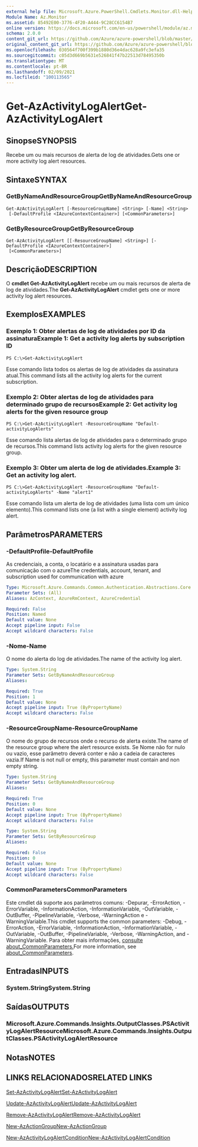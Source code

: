 ```yaml
---
external help file: Microsoft.Azure.PowerShell.Cmdlets.Monitor.dll-Help.xml
Module Name: Az.Monitor
ms.assetid: 85492E00-3776-4F20-A444-9C28CC6154B7
online version: https://docs.microsoft.com/en-us/powershell/module/az.monitor/get-azactivitylogalert
schema: 2.0.0
content_git_url: https://github.com/Azure/azure-powershell/blob/master/src/Monitor/Monitor/help/Get-AzActivityLogAlert.md
original_content_git_url: https://github.com/Azure/azure-powershell/blob/master/src/Monitor/Monitor/help/Get-AzActivityLogAlert.md
ms.openlocfilehash: 030564f700f399b1880d36e4dac628a9fc3efa35
ms.sourcegitcommit: c05d3d669b5631e526841f47b22513d78495350b
ms.translationtype: MT
ms.contentlocale: pt-BR
ms.lasthandoff: 02/09/2021
ms.locfileid: "100113565"
---
```

# <span data-ttu-id="2655f-101">Get-AzActivityLogAlert</span><span class="sxs-lookup"><span data-stu-id="2655f-101">Get-AzActivityLogAlert</span></span>

## <span data-ttu-id="2655f-102">Sinopse</span><span class="sxs-lookup"><span data-stu-id="2655f-102">SYNOPSIS</span></span>
<span data-ttu-id="2655f-103">Recebe um ou mais recursos de alerta de log de atividades.</span><span class="sxs-lookup"><span data-stu-id="2655f-103">Gets one or more activity log alert resources.</span></span>

## <span data-ttu-id="2655f-104">Sintaxe</span><span class="sxs-lookup"><span data-stu-id="2655f-104">SYNTAX</span></span>

### <span data-ttu-id="2655f-105">GetByNameAndResourceGroup</span><span class="sxs-lookup"><span data-stu-id="2655f-105">GetByNameAndResourceGroup</span></span>
```
Get-AzActivityLogAlert [-ResourceGroupName] <String> [-Name] <String>
 [-DefaultProfile <IAzureContextContainer>] [<CommonParameters>]
```

### <span data-ttu-id="2655f-106">GetByResourceGroup</span><span class="sxs-lookup"><span data-stu-id="2655f-106">GetByResourceGroup</span></span>
```
Get-AzActivityLogAlert [[-ResourceGroupName] <String>] [-DefaultProfile <IAzureContextContainer>]
 [<CommonParameters>]
```

## <span data-ttu-id="2655f-107">Descrição</span><span class="sxs-lookup"><span data-stu-id="2655f-107">DESCRIPTION</span></span>
<span data-ttu-id="2655f-108">O **cmdlet Get-AzActivityLogAlert** recebe um ou mais recursos de alerta de log de atividades.</span><span class="sxs-lookup"><span data-stu-id="2655f-108">The **Get-AzActivityLogAlert** cmdlet gets one or more activity log alert resources.</span></span>

## <span data-ttu-id="2655f-109">Exemplos</span><span class="sxs-lookup"><span data-stu-id="2655f-109">EXAMPLES</span></span>

### <span data-ttu-id="2655f-110">Exemplo 1: Obter alertas de log de atividades por ID da assinatura</span><span class="sxs-lookup"><span data-stu-id="2655f-110">Example 1: Get a activity log alerts by subscription ID</span></span>
```
PS C:\>Get-AzActivityLogAlert
```

<span data-ttu-id="2655f-111">Esse comando lista todos os alertas de log de atividades da assinatura atual.</span><span class="sxs-lookup"><span data-stu-id="2655f-111">This command lists all the activity log alerts for the current subscription.</span></span>

### <span data-ttu-id="2655f-112">Exemplo 2: Obter alertas de log de atividades para determinado grupo de recursos</span><span class="sxs-lookup"><span data-stu-id="2655f-112">Example 2: Get activity log alerts for the given resource group</span></span>
```
PS C:\>Get-AzActivityLogAlert -ResourceGroupName "Default-activityLogAlerts"
```

<span data-ttu-id="2655f-113">Esse comando lista alertas de log de atividades para o determinado grupo de recursos.</span><span class="sxs-lookup"><span data-stu-id="2655f-113">This command lists activity log alerts for the given resource group.</span></span>

### <span data-ttu-id="2655f-114">Exemplo 3: Obter um alerta de log de atividades.</span><span class="sxs-lookup"><span data-stu-id="2655f-114">Example 3: Get an activity log alert.</span></span>
```
PS C:\>Get-AzActivityLogAlert -ResourceGroupName "Default-activityLogAlerts" -Name "alert1"
```

<span data-ttu-id="2655f-115">Esse comando lista um alerta de log de atividades (uma lista com um único elemento).</span><span class="sxs-lookup"><span data-stu-id="2655f-115">This command lists one (a list with a single element) activity log alert.</span></span>

## <span data-ttu-id="2655f-116">Parâmetros</span><span class="sxs-lookup"><span data-stu-id="2655f-116">PARAMETERS</span></span>

### <span data-ttu-id="2655f-117">-DefaultProfile</span><span class="sxs-lookup"><span data-stu-id="2655f-117">-DefaultProfile</span></span>
<span data-ttu-id="2655f-118">As credenciais, a conta, o locatário e a assinatura usadas para comunicação com o azure</span><span class="sxs-lookup"><span data-stu-id="2655f-118">The credentials, account, tenant, and subscription used for communication with azure</span></span>

```yaml
Type: Microsoft.Azure.Commands.Common.Authentication.Abstractions.Core.IAzureContextContainer
Parameter Sets: (All)
Aliases: AzContext, AzureRmContext, AzureCredential

Required: False
Position: Named
Default value: None
Accept pipeline input: False
Accept wildcard characters: False
```

### <span data-ttu-id="2655f-119">-Nome</span><span class="sxs-lookup"><span data-stu-id="2655f-119">-Name</span></span>
<span data-ttu-id="2655f-120">O nome do alerta do log de atividades.</span><span class="sxs-lookup"><span data-stu-id="2655f-120">The name of the activity log alert.</span></span>

```yaml
Type: System.String
Parameter Sets: GetByNameAndResourceGroup
Aliases:

Required: True
Position: 1
Default value: None
Accept pipeline input: True (ByPropertyName)
Accept wildcard characters: False
```

### <span data-ttu-id="2655f-121">-ResourceGroupName</span><span class="sxs-lookup"><span data-stu-id="2655f-121">-ResourceGroupName</span></span>
<span data-ttu-id="2655f-122">O nome do grupo de recursos onde o recurso de alerta existe.</span><span class="sxs-lookup"><span data-stu-id="2655f-122">The name of the resource group where the alert resource exists.</span></span>
<span data-ttu-id="2655f-123">Se Nome não for nulo ou vazio, esse parâmetro deverá conter e não a cadeia de caracteres vazia.</span><span class="sxs-lookup"><span data-stu-id="2655f-123">If Name is not null or empty, this parameter must contain and non empty string.</span></span>

```yaml
Type: System.String
Parameter Sets: GetByNameAndResourceGroup
Aliases:

Required: True
Position: 0
Default value: None
Accept pipeline input: True (ByPropertyName)
Accept wildcard characters: False
```

```yaml
Type: System.String
Parameter Sets: GetByResourceGroup
Aliases:

Required: False
Position: 0
Default value: None
Accept pipeline input: True (ByPropertyName)
Accept wildcard characters: False
```

### <span data-ttu-id="2655f-124">CommonParameters</span><span class="sxs-lookup"><span data-stu-id="2655f-124">CommonParameters</span></span>
<span data-ttu-id="2655f-125">Este cmdlet dá suporte aos parâmetros comuns: -Depurar, -ErrorAction, -ErrorVariable, -InformationAction, -InformationVariable, -OutVariable, -OutBuffer, -PipelineVariable, -Verbose, -WarningAction e -WarningVariable.</span><span class="sxs-lookup"><span data-stu-id="2655f-125">This cmdlet supports the common parameters: -Debug, -ErrorAction, -ErrorVariable, -InformationAction, -InformationVariable, -OutVariable, -OutBuffer, -PipelineVariable, -Verbose, -WarningAction, and -WarningVariable.</span></span> <span data-ttu-id="2655f-126">Para obter mais informações, [consulte about_CommonParameters.](http://go.microsoft.com/fwlink/?LinkID=113216)</span><span class="sxs-lookup"><span data-stu-id="2655f-126">For more information, see [about_CommonParameters](http://go.microsoft.com/fwlink/?LinkID=113216).</span></span>

## <span data-ttu-id="2655f-127">Entradas</span><span class="sxs-lookup"><span data-stu-id="2655f-127">INPUTS</span></span>

### <span data-ttu-id="2655f-128">System.String</span><span class="sxs-lookup"><span data-stu-id="2655f-128">System.String</span></span>

## <span data-ttu-id="2655f-129">Saídas</span><span class="sxs-lookup"><span data-stu-id="2655f-129">OUTPUTS</span></span>

### <span data-ttu-id="2655f-130">Microsoft.Azure.Commands.Insights.OutputClasses.PSActivityLogAlertResource</span><span class="sxs-lookup"><span data-stu-id="2655f-130">Microsoft.Azure.Commands.Insights.OutputClasses.PSActivityLogAlertResource</span></span>

## <span data-ttu-id="2655f-131">Notas</span><span class="sxs-lookup"><span data-stu-id="2655f-131">NOTES</span></span>

## <span data-ttu-id="2655f-132">LINKS RELACIONADOS</span><span class="sxs-lookup"><span data-stu-id="2655f-132">RELATED LINKS</span></span>

[<span data-ttu-id="2655f-133">Set-AzActivityLogAlert</span><span class="sxs-lookup"><span data-stu-id="2655f-133">Set-AzActivityLogAlert</span></span>](./Set-AzActivityLogAlert.md)

[<span data-ttu-id="2655f-134">Update-AzActivityLogAlert</span><span class="sxs-lookup"><span data-stu-id="2655f-134">Update-AzActivityLogAlert</span></span>](./Update-AzActivityLogAlert.md)

[<span data-ttu-id="2655f-135">Remove-AzActivityLogAlert</span><span class="sxs-lookup"><span data-stu-id="2655f-135">Remove-AzActivityLogAlert</span></span>](./Remove-AzActivityLogAlert.md)

[<span data-ttu-id="2655f-136">New-AzActionGroup</span><span class="sxs-lookup"><span data-stu-id="2655f-136">New-AzActionGroup</span></span>](./New-AzActionGroup.md)

[<span data-ttu-id="2655f-137">New-AzActivityLogAlertCondition</span><span class="sxs-lookup"><span data-stu-id="2655f-137">New-AzActivityLogAlertCondition</span></span>](./New-AzActivityLogAlertCondition.md)
